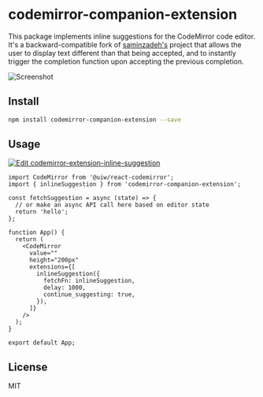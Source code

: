 # codemirror-companion-extension

This package implements inline suggestions for the CodeMirror code editor. It's a backward-compatible fork of [saminzadeh's](https://github.com/saminzadeh/codemirror-extension-inline-suggestion/) project that allows the user to display text different than that being accepted, and to instantly trigger the completion function upon accepting the previous completion.

![Screenshot](example.png)

## Install

```bash
npm install codemirror-companion-extension --save
```

## Usage

[![Edit codemirror-extension-inline-suggestion](https://img.shields.io/badge/Open%20in-CodeSandbox-blue?logo=codesandbox)](https://codesandbox.io/s/codemirror-extension-inline-suggestion-m5o8lf?fontsize=10&hidenavigation=1&theme=dark)

```tsx
import CodeMirror from '@uiw/react-codemirror';
import { inlineSuggestion } from 'codemirror-companion-extension';

const fetchSuggestion = async (state) => {
  // or make an async API call here based on editor state
  return 'hello';
};

function App() {
  return (
    <CodeMirror
      value=""
      height="200px"
      extensions={[
        inlineSuggestion({
          fetchFn: inlineSuggestion,
          delay: 1000,
          continue_suggesting: true,
        }),
      ]}
    />
  );
}

export default App;
```

## License

MIT
